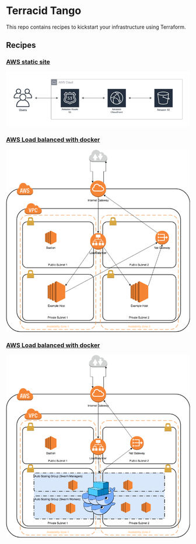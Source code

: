 # Terracid Tango

This repo contains recipes to kickstart your infrastructure using Terraform.

## Recipes

### [AWS static site](./recipes/aws_static_site)

![""](./recipes/aws_static_site/overview.jpg)

### [AWS Load balanced with docker](./recipes/aws_generic_standard)

![""](./recipes/aws_generic_standard/overview.png)

### [AWS Load balanced with docker](./recipes/aws_generic_docker_swarm)

![""](./recipes/aws_generic_docker_swarm/overview.png)
